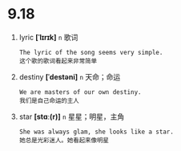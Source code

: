 # 9.18

1. lyric **[ˈlɪrɪk]** `n` 歌词

   ```
   The lyric of the song seems very simple.
   这个歌的歌词看起来非常简单
   ```

2. destiny **[ˈdestəni]** `n` 天命；命运

   ```
   We are masters of our own destiny.
   我们是自己命运的主人
   ```

3. star **[stɑː(r)]** `n` 星星；明星，主角

   ```
   She was always glam, she looks like a star.
   她总是光彩迷人。她看起来像明星
   ```
